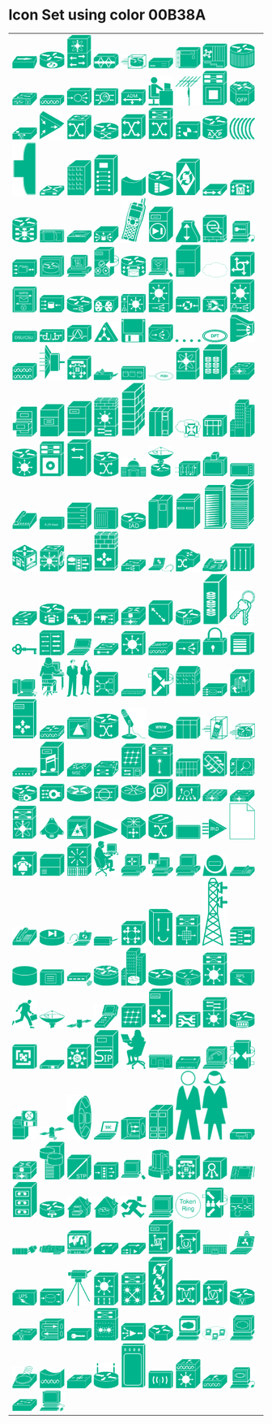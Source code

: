 # Icon Set using color 00B38A

<table><tr><td>
<img src='100baset_hub.svg' alt='100baset_hub.svg' width='50px' /> 
<img src='10700.svg' alt='10700.svg' width='50px' /> 
<img src='10GE_FCoE.svg' alt='10GE_FCoE.svg' width='50px' /> 
<img src='15200.svg' alt='15200.svg' width='50px' /> 
<img src='3200_mobile_access_router.svg' alt='3200_mobile_access_router.svg' width='50px' /> 
<img src='3x74_desktop.svg' alt='3x74_desktop.svg' width='50px' /> 
<img src='3x74_floor.svg' alt='3x74_floor.svg' width='50px' /> 
<img src='6700_series.svg' alt='6700_series.svg' width='50px' /> 
<img src='7500ars_7513.svg' alt='7500ars_7513.svg' width='50px' /> 
<img src='access_gateway.svg' alt='access_gateway.svg' width='50px' /> 
<img src='accesspoint.svg' alt='accesspoint.svg' width='50px' /> 
<img src='ace.svg' alt='ace.svg' width='50px' /> 
<img src='ACS.svg' alt='ACS.svg' width='50px' /> 
<img src='adm.svg' alt='adm.svg' width='50px' /> 
<img src='androgenous_person.svg' alt='androgenous_person.svg' width='50px' /> 
<img src='antenna.svg' alt='antenna.svg' width='50px' /> 
<img src='asic_processor.svg' alt='asic_processor.svg' width='50px' /> 
<img src='ASR_1000_Series.svg' alt='ASR_1000_Series.svg' width='50px' /> 
<img src='ata.svg' alt='ata.svg' width='50px' /> 
<img src='atm_3800.svg' alt='atm_3800.svg' width='50px' /> 
<img src='atm_fast_gigabit_etherswitch.svg' alt='atm_fast_gigabit_etherswitch.svg' width='50px' /> 
<img src='atm_router.svg' alt='atm_router.svg' width='50px' /> 
<img src='atm_switch.svg' alt='atm_switch.svg' width='50px' /> 
<img src='atm_tag_switch_router.svg' alt='atm_tag_switch_router.svg' width='50px' /> 
<img src='avs.svg' alt='avs.svg' width='50px' /> 
<img src='AXP.svg' alt='AXP.svg' width='50px' /> 
<img src='bbfw_media.svg' alt='bbfw_media.svg' width='50px' /> 
<img src='bbfw.svg' alt='bbfw.svg' width='50px' /> 
<img src='bbsm.svg' alt='bbsm.svg' width='50px' /> 
<img src='branch_office.svg' alt='branch_office.svg' width='50px' /> 
<img src='breakout_box.svg' alt='breakout_box.svg' width='50px' /> 
<img src='bridge.svg' alt='bridge.svg' width='50px' /> 
<img src='broadband_router.svg' alt='broadband_router.svg' width='50px' /> 
<img src='bts_10200.svg' alt='bts_10200.svg' width='50px' /> 
<img src='cable_modem.svg' alt='cable_modem.svg' width='50px' /> 
<img src='callmanager.svg' alt='callmanager.svg' width='50px' /> 
<img src='carrier_routing_system.svg' alt='carrier_routing_system.svg' width='50px' /> 
<img src='car.svg' alt='car.svg' width='50px' /> 
<img src='cddi_fddi.svg' alt='cddi_fddi.svg' width='50px' /> 
<img src='cdm.svg' alt='cdm.svg' width='50px' /> 
<img src='cellular_phone.svg' alt='cellular_phone.svg' width='50px' /> 
<img src='centri_firewall.svg' alt='centri_firewall.svg' width='50px' /> 
<img src='cisco_1000.svg' alt='cisco_1000.svg' width='50px' /> 
<img src='cisco_asa_5500.svg' alt='cisco_asa_5500.svg' width='50px' /> 
<img src='cisco_ca.svg' alt='cisco_ca.svg' width='50px' /> 
<img src='cisco_file_engine.svg' alt='cisco_file_engine.svg' width='50px' /> 
<img src='cisco_hub.svg' alt='cisco_hub.svg' width='50px' /> 
<img src='ciscosecurity.svg' alt='ciscosecurity.svg' width='50px' /> 
<img src='cisco_unified_presence_server.svg' alt='cisco_unified_presence_server.svg' width='50px' /> 
<img src='cisco_unityexpress.svg' alt='cisco_unityexpress.svg' width='50px' /> 
<img src='ciscoworks.svg' alt='ciscoworks.svg' width='50px' /> 
<img src='class_4_5_switch.svg' alt='class_4_5_switch.svg' width='50px' /> 
<img src='cloud.svg' alt='cloud.svg' width='50px' /> 
<img src='communications_server.svg' alt='communications_server.svg' width='50px' /> 
<img src='contact_center.svg' alt='contact_center.svg' width='50px' /> 
<img src='content_engine_cache_director.svg' alt='content_engine_cache_director.svg' width='50px' /> 
<img src='content_service_router.svg' alt='content_service_router.svg' width='50px' /> 
<img src='content_service_switch_1100.svg' alt='content_service_switch_1100.svg' width='50px' /> 
<img src='content_switch_module.svg' alt='content_switch_module.svg' width='50px' /> 
<img src='content_switch.svg' alt='content_switch.svg' width='50px' /> 
<img src='content_transformation_engine_cte.svg' alt='content_transformation_engine_cte.svg' width='50px' /> 
<img src='cs_mars.svg' alt='cs_mars.svg' width='50px' /> 
<img src='csm_s.svg' alt='csm_s.svg' width='50px' /> 
<img src='csu_dsu.svg' alt='csu_dsu.svg' width='50px' /> 
<img src='CUBE.svg' alt='CUBE.svg' width='50px' /> 
<img src='detector.svg' alt='detector.svg' width='50px' /> 
<img src='directory_server.svg' alt='directory_server.svg' width='50px' /> 
<img src='diskette.svg' alt='diskette.svg' width='50px' /> 
<img src='distributed_director.svg' alt='distributed_director.svg' width='50px' /> 
<img src='dot_dot.svg' alt='dot_dot.svg' width='50px' /> 
<img src='dpt.svg' alt='dpt.svg' width='50px' /> 
<img src='dslam.svg' alt='dslam.svg' width='50px' /> 
<img src='dual_mode_ap.svg' alt='dual_mode_ap.svg' width='50px' /> 
<img src='dwdm_filter.svg' alt='dwdm_filter.svg' width='50px' /> 
<img src='end_office.svg' alt='end_office.svg' width='50px' /> 
<img src='fax.svg' alt='fax.svg' width='50px' /> 
<img src='fc_storage.svg' alt='fc_storage.svg' width='50px' /> 
<img src='fddi_ring.svg' alt='fddi_ring.svg' width='50px' /> 
<img src='fibre_channel_director.svg' alt='fibre_channel_director.svg' width='50px' /> 
<img src='fibre_channel_disk_subsystem.svg' alt='fibre_channel_disk_subsystem.svg' width='50px' /> 
<img src='fibre_channel_fabric_switch.svg' alt='fibre_channel_fabric_switch.svg' width='50px' /> 
<img src='file_cabinet.svg' alt='file_cabinet.svg' width='50px' /> 
<img src='file_server.svg' alt='file_server.svg' width='50px' /> 
<img src='fileserver.svg' alt='fileserver.svg' width='50px' /> 
<img src='firewall_service_module_fwsm.svg' alt='firewall_service_module_fwsm.svg' width='50px' /> 
<img src='firewall.svg' alt='firewall.svg' width='50px' /> 
<img src='front_end_processor.svg' alt='front_end_processor.svg' width='50px' /> 
<img src='gatekeeper.svg' alt='gatekeeper.svg' width='50px' /> 
<img src='general_applicance.svg' alt='general_applicance.svg' width='50px' /> 
<img src='generic_building.svg' alt='generic_building.svg' width='50px' /> 
<img src='generic_gateway.svg' alt='generic_gateway.svg' width='50px' /> 
<img src='generic_processor.svg' alt='generic_processor.svg' width='50px' /> 
<img src='generic_softswitch.svg' alt='generic_softswitch.svg' width='50px' /> 
<img src='gigabit_switch_atm_tag_router.svg' alt='gigabit_switch_atm_tag_router.svg' width='50px' /> 
<img src='government_building.svg' alt='government_building.svg' width='50px' /> 
<img src='Ground_terminal.svg' alt='Ground_terminal.svg' width='50px' /> 
<img src='guard.svg' alt='guard.svg' width='50px' /> 
<img src='h323.svg' alt='h323.svg' width='50px' /> 
<img src='handheld.svg' alt='handheld.svg' width='50px' /> 
<img src='hootphone.svg' alt='hootphone.svg' width='50px' /> 
<img src='host.svg' alt='host.svg' width='50px' /> 
<img src='hp_mini.svg' alt='hp_mini.svg' width='50px' /> 
<img src='hub.svg' alt='hub.svg' width='50px' /> 
<img src='iad_router.svg' alt='iad_router.svg' width='50px' /> 
<img src='ibm_mainframe.svg' alt='ibm_mainframe.svg' width='50px' /> 
<img src='ibm_mini_as400.svg' alt='ibm_mini_as400.svg' width='50px' /> 
<img src='ibm_tower.svg' alt='ibm_tower.svg' width='50px' /> 
<img src='icm.svg' alt='icm.svg' width='50px' /> 
<img src='ics.svg' alt='ics.svg' width='50px' /> 
<img src='intelliswitch_stack.svg' alt='intelliswitch_stack.svg' width='50px' /> 
<img src='internet_streamer.svg' alt='internet_streamer.svg' width='50px' /> 
<img src='ios_firewall.svg' alt='ios_firewall.svg' width='50px' /> 
<img src='ios_slb.svg' alt='ios_slb.svg' width='50px' /> 
<img src='ip_communicator.svg' alt='ip_communicator.svg' width='50px' /> 
<img src='ip_dsl.svg' alt='ip_dsl.svg' width='50px' /> 
<img src='ip_phone.svg' alt='ip_phone.svg' width='50px' /> 
<img src='ip.svg' alt='ip.svg' width='50px' /> 
<img src='iptc.svg' alt='iptc.svg' width='50px' /> 
<img src='ip_telephony_router.svg' alt='ip_telephony_router.svg' width='50px' /> 
<img src='iptv_content_manager.svg' alt='iptv_content_manager.svg' width='50px' /> 
<img src='iptv_server.svg' alt='iptv_server.svg' width='50px' /> 
<img src='iscsi_router.svg' alt='iscsi_router.svg' width='50px' /> 
<img src='isdn_switch.svg' alt='isdn_switch.svg' width='50px' /> 
<img src='itp.svg' alt='itp.svg' width='50px' /> 
<img src='jbod.svg' alt='jbod.svg' width='50px' /> 
<img src='keys.svg' alt='keys.svg' width='50px' /> 
<img src='key.svg' alt='key.svg' width='50px' /> 
<img src='lan_to_lan.svg' alt='lan_to_lan.svg' width='50px' /> 
<img src='laptop.svg' alt='laptop.svg' width='50px' /> 
<img src='layer_2_remote_switch.svg' alt='layer_2_remote_switch.svg' width='50px' /> 
<img src='layer_3_switch.svg' alt='layer_3_switch.svg' width='50px' /> 
<img src='lightweight_ap.svg' alt='lightweight_ap.svg' width='50px' /> 
<img src='localdirector.svg' alt='localdirector.svg' width='50px' /> 
<img src='lock.svg' alt='lock.svg' width='50px' /> 
<img src='longreach_cpe.svg' alt='longreach_cpe.svg' width='50px' /> 
<img src='macintosh.svg' alt='macintosh.svg' width='50px' /> 
<img src='mac_woman.svg' alt='mac_woman.svg' width='50px' /> 
<img src='man_woman.svg' alt='man_woman.svg' width='50px' /> 
<img src='mas_gateway.svg' alt='mas_gateway.svg' width='50px' /> 
<img src='mau.svg' alt='mau.svg' width='50px' /> 
<img src='mcu.svg' alt='mcu.svg' width='50px' /> 
<img src='mdu.svg' alt='mdu.svg' width='50px' /> 
<img src='me_1100.svg' alt='me_1100.svg' width='50px' /> 
<img src='Mediator.svg' alt='Mediator.svg' width='50px' /> 
<img src='meetingplace.svg' alt='meetingplace.svg' width='50px' /> 
<img src='mesh_ap.svg' alt='mesh_ap.svg' width='50px' /> 
<img src='metro_1500.svg' alt='metro_1500.svg' width='50px' /> 
<img src='mgx_8000_multiservice_switch.svg' alt='mgx_8000_multiservice_switch.svg' width='50px' /> 
<img src='microphone.svg' alt='microphone.svg' width='50px' /> 
<img src='microwebserver.svg' alt='microwebserver.svg' width='50px' /> 
<img src='mini_vax.svg' alt='mini_vax.svg' width='50px' /> 
<img src='mobile_access_ip_phone.svg' alt='mobile_access_ip_phone.svg' width='50px' /> 
<img src='mobile_access_router.svg' alt='mobile_access_router.svg' width='50px' /> 
<img src='modem.svg' alt='modem.svg' width='50px' /> 
<img src='moh_server.svg' alt='moh_server.svg' width='50px' /> 
<img src='MSE.svg' alt='MSE.svg' width='50px' /> 
<img src='mulitswitch_device.svg' alt='mulitswitch_device.svg' width='50px' /> 
<img src='multi_fabric_server_switch.svg' alt='multi_fabric_server_switch.svg' width='50px' /> 
<img src='multilayer_remote_switch.svg' alt='multilayer_remote_switch.svg' width='50px' /> 
<img src='mux.svg' alt='mux.svg' width='50px' /> 
<img src='MXE.svg' alt='MXE.svg' width='50px' /> 
<img src='nac_appliance.svg' alt='nac_appliance.svg' width='50px' /> 
<img src='NCE_router.svg' alt='NCE_router.svg' width='50px' /> 
<img src='NCE.svg' alt='NCE.svg' width='50px' /> 
<img src='netflow_router.svg' alt='netflow_router.svg' width='50px' /> 
<img src='netranger.svg' alt='netranger.svg' width='50px' /> 
<img src='netsonar.svg' alt='netsonar.svg' width='50px' /> 
<img src='network_management.svg' alt='network_management.svg' width='50px' /> 
<img src='Nexus_1000.svg' alt='Nexus_1000.svg' width='50px' /> 
<img src='Nexus_2000.svg' alt='Nexus_2000.svg' width='50px' /> 
<img src='Nexus_5000.svg' alt='Nexus_5000.svg' width='50px' /> 
<img src='Nexus_7000.svg' alt='Nexus_7000.svg' width='50px' /> 
<img src='octel.svg' alt='octel.svg' width='50px' /> 
<img src='ons15500.svg' alt='ons15500.svg' width='50px' /> 
<img src='optical_amplifier.svg' alt='optical_amplifier.svg' width='50px' /> 
<img src='optical_services_router.svg' alt='optical_services_router.svg' width='50px' /> 
<img src='optical_transport.svg' alt='optical_transport.svg' width='50px' /> 
<img src='pad.svg' alt='pad.svg' width='50px' /> 
<img src='pad_x28.svg' alt='pad_x28.svg' width='50px' /> 
<img src='page_icon.svg' alt='page_icon.svg' width='50px' /> 
<img src='pbx.svg' alt='pbx.svg' width='50px' /> 
<img src='pbx_switch.svg' alt='pbx_switch.svg' width='50px' /> 
<img src='pc_adapter_card.svg' alt='pc_adapter_card.svg' width='50px' /> 
<img src='pc_man.svg' alt='pc_man.svg' width='50px' /> 
<img src='pc_routercard.svg' alt='pc_routercard.svg' width='50px' /> 
<img src='pc_software.svg' alt='pc_software.svg' width='50px' /> 
<img src='pc.svg' alt='pc.svg' width='50px' /> 
<img src='pc_video.svg' alt='pc_video.svg' width='50px' /> 
<img src='phone_fax.svg' alt='phone_fax.svg' width='50px' /> 
<img src='phone.svg' alt='phone.svg' width='50px' /> 
<img src='pix_firewall.svg' alt='pix_firewall.svg' width='50px' /> 
<img src='pmc.svg' alt='pmc.svg' width='50px' /> 
<img src='printer.svg' alt='printer.svg' width='50px' /> 
<img src='programmable_switch.svg' alt='programmable_switch.svg' width='50px' /> 
<img src='protocol_translator.svg' alt='protocol_translator.svg' width='50px' /> 
<img src='pxf.svg' alt='pxf.svg' width='50px' /> 
<img src='radio_tower.svg' alt='radio_tower.svg' width='50px' /> 
<img src='ratemux.svg' alt='ratemux.svg' width='50px' /> 
<img src='relational_database.svg' alt='relational_database.svg' width='50px' /> 
<img src='repeater.svg' alt='repeater.svg' width='50px' /> 
<img src='RF_modem.svg' alt='RF_modem.svg' width='50px' /> 
<img src='router_firewall.svg' alt='router_firewall.svg' width='50px' /> 
<img src='routerin_building.svg' alt='routerin_building.svg' width='50px' /> 
<img src='router.svg' alt='router.svg' width='50px' /> 
<img src='router_with_silicon_switch.svg' alt='router_with_silicon_switch.svg' width='50px' /> 
<img src='route_switch_processor.svg' alt='route_switch_processor.svg' width='50px' /> 
<img src='rpsrps.svg' alt='rpsrps.svg' width='50px' /> 
<img src='running_man.svg' alt='running_man.svg' width='50px' /> 
<img src='sattelite_dish.svg' alt='sattelite_dish.svg' width='50px' /> 
<img src='sattelite.svg' alt='sattelite.svg' width='50px' /> 
<img src='scanner.svg' alt='scanner.svg' width='50px' /> 
<img src='server_switch.svg' alt='server_switch.svg' width='50px' /> 
<img src='server_with_router.svg' alt='server_with_router.svg' width='50px' /> 
<img src='service_control.svg' alt='service_control.svg' width='50px' /> 
<img src='Service_Module.svg' alt='Service_Module.svg' width='50px' /> 
<img src='Service_router.svg' alt='Service_router.svg' width='50px' /> 
<img src='Services.svg' alt='Services.svg' width='50px' /> 
<img src='Set_top_box.svg' alt='Set_top_box.svg' width='50px' /> 
<img src='simulitlayer_switch.svg' alt='simulitlayer_switch.svg' width='50px' /> 
<img src='sip_proxy_werver.svg' alt='sip_proxy_werver.svg' width='50px' /> 
<img src='sitting_woman.svg' alt='sitting_woman.svg' width='50px' /> 
<img src='small_business.svg' alt='small_business.svg' width='50px' /> 
<img src='small_hub.svg' alt='small_hub.svg' width='50px' /> 
<img src='softphone.svg' alt='softphone.svg' width='50px' /> 
<img src='softswitch_pgw_mgc.svg' alt='softswitch_pgw_mgc.svg' width='50px' /> 
<img src='software_based_server.svg' alt='software_based_server.svg' width='50px' /> 
<img src='Space_router.svg' alt='Space_router.svg' width='50px' /> 
<img src='speaker.svg' alt='speaker.svg' width='50px' /> 
<img src='ssc.svg' alt='ssc.svg' width='50px' /> 
<img src='ssl_terminator.svg' alt='ssl_terminator.svg' width='50px' /> 
<img src='standard_host.svg' alt='standard_host.svg' width='50px' /> 
<img src='standing_man.svg' alt='standing_man.svg' width='50px' /> 
<img src='standing_woman.svg' alt='standing_woman.svg' width='50px' /> 
<img src='stb.svg' alt='stb.svg' width='50px' /> 
<img src='storage_router.svg' alt='storage_router.svg' width='50px' /> 
<img src='storage_server.svg' alt='storage_server.svg' width='50px' /> 
<img src='stp.svg' alt='stp.svg' width='50px' /> 
<img src='streamer.svg' alt='streamer.svg' width='50px' /> 
<img src='sun_workstation.svg' alt='sun_workstation.svg' width='50px' /> 
<img src='supercomputer.svg' alt='supercomputer.svg' width='50px' /> 
<img src='svx.svg' alt='svx.svg' width='50px' /> 
<img src='system_controller.svg' alt='system_controller.svg' width='50px' /> 
<img src='tablet.svg' alt='tablet.svg' width='50px' /> 
<img src='tape_array.svg' alt='tape_array.svg' width='50px' /> 
<img src='tdm_router.svg' alt='tdm_router.svg' width='50px' /> 
<img src='telecommuter_house_pc.svg' alt='telecommuter_house_pc.svg' width='50px' /> 
<img src='telecommuter_house.svg' alt='telecommuter_house.svg' width='50px' /> 
<img src='telecommuter_icon.svg' alt='telecommuter_icon.svg' width='50px' /> 
<img src='terminal.svg' alt='terminal.svg' width='50px' /> 
<img src='token.svg' alt='token.svg' width='50px' /> 
<img src='TP_MCU.svg' alt='TP_MCU.svg' width='50px' /> 
<img src='transpath.svg' alt='transpath.svg' width='50px' /> 
<img src='truck.svg' alt='truck.svg' width='50px' /> 
<img src='turret.svg' alt='turret.svg' width='50px' /> 
<img src='tv.svg' alt='tv.svg' width='50px' /> 
<img src='ubr910.svg' alt='ubr910.svg' width='50px' /> 
<img src='umg_series.svg' alt='umg_series.svg' width='50px' /> 
<img src='unity_server.svg' alt='unity_server.svg' width='50px' /> 
<img src='universal_gateway.svg' alt='universal_gateway.svg' width='50px' /> 
<img src='university.svg' alt='university.svg' width='50px' /> 
<img src='upc.svg' alt='upc.svg' width='50px' /> 
<img src='ups.svg' alt='ups.svg' width='50px' /> 
<img src='vault.svg' alt='vault.svg' width='50px' /> 
<img src='video_camera.svg' alt='video_camera.svg' width='50px' /> 
<img src='vip.svg' alt='vip.svg' width='50px' /> 
<img src='virtual_layer_switch.svg' alt='virtual_layer_switch.svg' width='50px' /> 
<img src='virtual_switch_controller_vsc3000.svg' alt='virtual_switch_controller_vsc3000.svg' width='50px' /> 
<img src='voice_atm_switch.svg' alt='voice_atm_switch.svg' width='50px' /> 
<img src='voice_commserver.svg' alt='voice_commserver.svg' width='50px' /> 
<img src='voice_router.svg' alt='voice_router.svg' width='50px' /> 
<img src='voice_switch.svg' alt='voice_switch.svg' width='50px' /> 
<img src='vpn_concentrator.svg' alt='vpn_concentrator.svg' width='50px' /> 
<img src='vpn_gateway.svg' alt='vpn_gateway.svg' width='50px' /> 
<img src='VSS.svg' alt='VSS.svg' width='50px' /> 
<img src='wae.svg' alt='wae.svg' width='50px' /> 
<img src='wavelength_router.svg' alt='wavelength_router.svg' width='50px' /> 
<img src='web_browser.svg' alt='web_browser.svg' width='50px' /> 
<img src='web_cluster.svg' alt='web_cluster.svg' width='50px' /> 
<img src='web_server.svg' alt='web_server.svg' width='50px' /> 
<img src='wifi_tag.svg' alt='wifi_tag.svg' width='50px' /> 
<img src='wireless_bridge.svg' alt='wireless_bridge.svg' width='50px' /> 
<img src='wireless_location_appliance.svg' alt='wireless_location_appliance.svg' width='50px' /> 
<img src='wireless_router.svg' alt='wireless_router.svg' width='50px' /> 
<img src='wireless.svg' alt='wireless.svg' width='50px' /> 
<img src='wireless_transport.svg' alt='wireless_transport.svg' width='50px' /> 
<img src='wism.svg' alt='wism.svg' width='50px' /> 
<img src='wlan_controller.svg' alt='wlan_controller.svg' width='50px' /> 
<img src='workgroup_director.svg' alt='workgroup_director.svg' width='50px' /> 
<img src='workgroup_switch.svg' alt='workgroup_switch.svg' width='50px' /> 
<img src='workstation.svg' alt='workstation.svg' width='50px' /> 
</td></tr></table>

